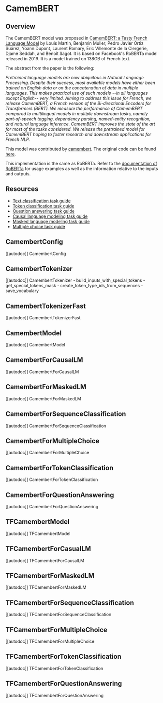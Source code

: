 <!--Copyright 2020 The HuggingFace Team. All rights reserved.

Licensed under the Apache License, Version 2.0 (the "License"); you may not use this file except in compliance with
the License. You may obtain a copy of the License at

http://www.apache.org/licenses/LICENSE-2.0

Unless required by applicable law or agreed to in writing, software distributed under the License is distributed on
an "AS IS" BASIS, WITHOUT WARRANTIES OR CONDITIONS OF ANY KIND, either express or implied. See the License for the
specific language governing permissions and limitations under the License.

⚠️ Note that this file is in Markdown but contain specific syntax for our doc-builder (similar to MDX) that may not be
rendered properly in your Markdown viewer.

-->

# CamemBERT

## Overview

The CamemBERT model was proposed in [CamemBERT: a Tasty French Language Model](https://arxiv.org/abs/1911.03894) by
Louis Martin, Benjamin Muller, Pedro Javier Ortiz Suárez, Yoann Dupont, Laurent Romary, Éric Villemonte de la
Clergerie, Djamé Seddah, and Benoît Sagot. It is based on Facebook's RoBERTa model released in 2019. It is a model
trained on 138GB of French text.

The abstract from the paper is the following:

*Pretrained language models are now ubiquitous in Natural Language Processing. Despite their success, most available
models have either been trained on English data or on the concatenation of data in multiple languages. This makes
practical use of such models --in all languages except English-- very limited. Aiming to address this issue for French,
we release CamemBERT, a French version of the Bi-directional Encoders for Transformers (BERT). We measure the
performance of CamemBERT compared to multilingual models in multiple downstream tasks, namely part-of-speech tagging,
dependency parsing, named-entity recognition, and natural language inference. CamemBERT improves the state of the art
for most of the tasks considered. We release the pretrained model for CamemBERT hoping to foster research and
downstream applications for French NLP.*

This model was contributed by [camembert](https://huggingface.co/camembert). The original code can be found [here](https://camembert-model.fr/).

<Tip>

This implementation is the same as RoBERTa. Refer to the [documentation of RoBERTa](roberta) for usage examples as well 
as the information relative to the inputs and outputs.

</Tip>

## Resources

- [Text classification task guide](../tasks/sequence_classification)
- [Token classification task guide](../tasks/token_classification)
- [Question answering task guide](../tasks/question_answering)
- [Causal language modeling task guide](../tasks/language_modeling)
- [Masked language modeling task guide](../tasks/masked_language_modeling)
- [Multiple choice task guide](../tasks/multiple_choice)

## CamembertConfig

[[autodoc]] CamembertConfig

## CamembertTokenizer

[[autodoc]] CamembertTokenizer
    - build_inputs_with_special_tokens
    - get_special_tokens_mask
    - create_token_type_ids_from_sequences
    - save_vocabulary

## CamembertTokenizerFast

[[autodoc]] CamembertTokenizerFast

<frameworkcontent>
<pt>

## CamembertModel

[[autodoc]] CamembertModel

## CamembertForCausalLM

[[autodoc]] CamembertForCausalLM

## CamembertForMaskedLM

[[autodoc]] CamembertForMaskedLM

## CamembertForSequenceClassification

[[autodoc]] CamembertForSequenceClassification

## CamembertForMultipleChoice

[[autodoc]] CamembertForMultipleChoice

## CamembertForTokenClassification

[[autodoc]] CamembertForTokenClassification

## CamembertForQuestionAnswering

[[autodoc]] CamembertForQuestionAnswering

</pt>
<tf>

## TFCamembertModel

[[autodoc]] TFCamembertModel

## TFCamembertForCasualLM

[[autodoc]] TFCamembertForCausalLM

## TFCamembertForMaskedLM

[[autodoc]] TFCamembertForMaskedLM

## TFCamembertForSequenceClassification

[[autodoc]] TFCamembertForSequenceClassification

## TFCamembertForMultipleChoice

[[autodoc]] TFCamembertForMultipleChoice

## TFCamembertForTokenClassification

[[autodoc]] TFCamembertForTokenClassification

## TFCamembertForQuestionAnswering

[[autodoc]] TFCamembertForQuestionAnswering

</tf>
</frameworkcontent>

